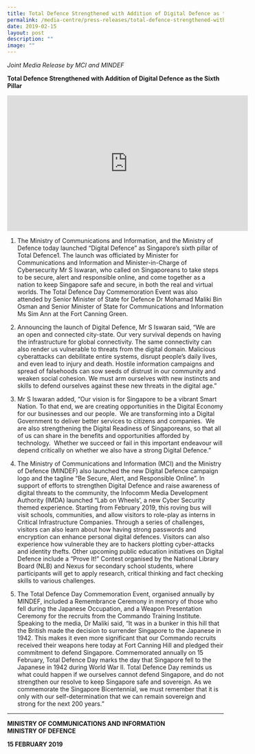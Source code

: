 ```yaml
---
title: Total Defence Strengthened with Addition of Digital Defence as the Sixth Pillar
permalink: /media-centre/press-releases/total-defence-strengthened-with-addition-of-digital-defence/
date: 2019-02-15
layout: post
description: ""
image: ""
---
```

*Joint Media Release by MCI and MINDEF*   
  
**Total Defence Strengthened with Addition of Digital Defence as the Sixth Pillar**

<iframe allowfullscreen="" allow="accelerometer; autoplay; clipboard-write; encrypted-media; gyroscope; picture-in-picture; web-share" frameborder="0" title="YouTube video player" src="https://www.youtube.com/embed/IA_TPcNE8AE" height="315" width="560"></iframe>

1. The Ministry of Communications and Information, and the Ministry of Defence today launched “Digital Defence” as Singapore’s sixth pillar of Total Defence1. The launch was officiated by Minister for Communications and Information and Minister-in-Charge of Cybersecurity Mr S Iswaran, who called on Singaporeans to take steps to be secure, alert and responsible online, and come together as a nation to keep Singapore safe and secure, in both the real and virtual worlds. The Total Defence Day Commemoration Event was also attended by Senior Minister of State for Defence Dr Mohamad Maliki Bin Osman and Senior Minister of State for Communications and Information Ms Sim Ann at the Fort Canning Green. &nbsp;  
  
2. Announcing the launch of Digital Defence, Mr S Iswaran said, “We are an open and connected city-state. Our very survival depends on having the infrastructure for global connectivity. The same connectivity can also render us vulnerable to threats from the digital domain. Malicious cyberattacks can debilitate entire systems, disrupt people’s daily lives, and even lead to injury and death. Hostile information campaigns and spread of falsehoods can sow seeds of distrust in our community and weaken social cohesion. We must arm ourselves with new instincts and skills to defend ourselves against these new threats in the digital age.”  
  
3. Mr S Iswaran added, “Our vision is for Singapore to be a vibrant Smart Nation. To that end, we are creating opportunities in the Digital Economy for our businesses and our people. &nbsp;We are transforming into a Digital Government to deliver better services to citizens and companies. &nbsp;We are also strengthening the Digital Readiness of Singaporeans, so that all of us can share in the benefits and opportunities afforded by technology. &nbsp;Whether we succeed or fail in this important endeavour will depend critically on whether we also have a strong Digital Defence.” &nbsp;  
  
4. The Ministry of Communications and Information (MCI) and the Ministry of Defence (MINDEF) also launched the new Digital Defence campaign logo and the tagline “Be Secure, Alert, and Responsible Online”. In support of efforts to strengthen Digital Defence and raise awareness of digital threats to the community, the Infocomm Media Development Authority (IMDA) launched “Lab on Wheels’, a new Cyber Security themed experience. Starting from February 2019, this roving bus will visit schools, communities, and allow visitors to role-play as interns in Critical Infrastructure Companies. Through a series of challenges, visitors can also learn about how having strong passwords and encryption can enhance personal digital defences. Visitors can also experience how vulnerable they are to hackers plotting cyber-attacks and identity thefts. Other upcoming public education initiatives on Digital Defence include a “Prove It!” Contest organised by the National Library Board (NLB) and Nexus for secondary school students, where participants will get to apply research, critical thinking and fact checking skills to various challenges.  
  
5. The Total Defence Day Commemoration Event, organised annually by MINDEF, included a Remembrance Ceremony in memory of those who fell during the Japanese Occupation, and a Weapon Presentation Ceremony for the recruits from the Commando Training Institute. Speaking to the media, Dr Maliki said, “It was in a bunker in this hill that the British made the decision to surrender Singapore to the Japanese in 1942. This makes it even more significant that our Commando recruits received their weapons here today at Fort Canning Hill and pledged their commitment to defend Singapore. Commemorated annually on 15 February, Total Defence Day marks the day that Singapore fell to the Japanese in 1942 during World War II. Total Defence Day reminds us what could happen if we ourselves cannot defend Singapore, and do not strengthen our resolve to keep Singapore safe and sovereign. As we commemorate the Singapore Bicentennial, we must remember that it is only with our self-determination that we can remain sovereign and strong for the next 200 years.”

------------------------------------------------------------------------------------
[^1]: The original five pillars of Total Defence are: Military Defence; Civil Defence; Economic Defence; Social Defence; and, Psychological Defence.&nbsp;

**MINISTRY OF COMMUNICATIONS AND INFORMATION  
MINISTRY OF DEFENCE**
  
**15 FEBRUARY 2019**